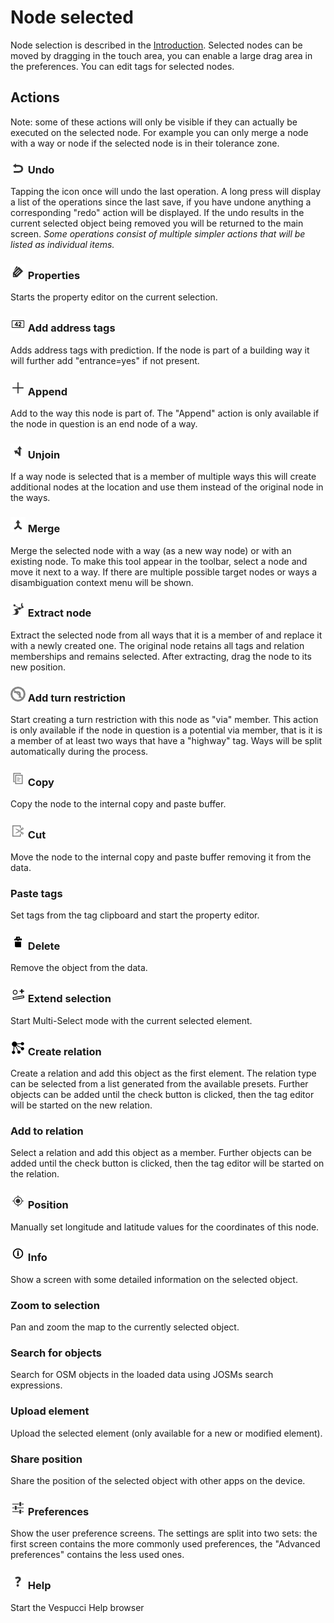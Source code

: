 # Node selected

Node selection is described in the [Introduction](../en/Introduction.md). Selected nodes can be moved by dragging in the touch area, you can enable a large drag area in the preferences. You can edit tags for selected nodes.

## Actions  

Note: some of these actions will only be visible if they can actually be executed on the selected node. For example you can only merge a node with a way or node if the selected node is in their tolerance zone.

### ![Undo](../images/undolist_undo.png) Undo

Tapping the icon once will undo the last operation. A long press will display a list of the operations since the last save, if you have undone anything a corresponding "redo" action will be displayed. If the undo results in the current selected object being removed you will be returned to the main screen. *Some operations consist of multiple simpler actions that will be listed as individual items.*

### ![Properties](../images/tag_menu_tags.png) Properties

Starts the property editor on the current selection.

### ![Address](../images/address.png) Add address tags

Adds address tags with prediction. If the node is part of a building way it will further add "entrance=yes" if not present.

### ![Append](../images/tag_menu_append.png) Append 

Add to the way this node is part of. The "Append" action is only available if the node in question is an end node of a way.

### ![Unjoin](../images/tag_menu_split.png) Unjoin 

If a way node is selected that is a member of multiple ways this will create additional nodes at the location and use them instead of the original node in the ways. 

### ![Merge](../images/tag_menu_merge.png) Merge 

Merge the selected node with a way (as a new way node) or with an existing node. To make this tool appear in the toolbar, select a node and move it next to a way. If there are multiple possible target nodes or ways a disambiguation context menu will be shown.

### ![Extract](../images/extract_node.png) Extract node

Extract the selected node from all ways that it is a member of and replace it with a newly created one. The original node retains all tags and relation memberships and remains selected. After extracting, drag the node to its new position.  

### ![TurnRestriction](../images/no_left_turn_light.png) Add turn restriction 

Start creating a turn restriction with this node as "via" member. This action is only available if the node in question is a potential via member, that is it is a member of at least two ways that have a "highway" tag. Ways will be split automatically during the process.

### ![Copy](../images/ic_menu_copy_holo_light.png) Copy

Copy the node to the internal copy and paste buffer.

### ![Cut](../images/ic_menu_cut_holo_light.png) Cut

Move the node to the internal copy and paste buffer removing it from the data.

### Paste tags

Set tags from the tag clipboard and start the property editor.

### ![Delete](../images/tag_menu_delete.png) Delete

Remove the object from the data.

### ![Extend](../images/extend_selection.png) Extend selection

Start Multi-Select mode with the current selected element.

### ![Relation](../images/relation.png) Create relation

Create a relation and add this object as the first element. The relation type can be selected from a list generated from the available presets. Further objects can be added until the check button is clicked, then the tag editor will be started on the new relation. 

### Add to relation

Select a relation and add this object as a member. Further objects can be added until the check button is clicked, then the tag editor will be started on the relation. 

### ![Position](../images/menu_gps.png) Position

Manually set longitude and latitude values for the coordinates of this node.

### ![Info](../images/tag_menu_mapfeatures.png) Info

Show a screen with some detailed information on the selected object.

### Zoom to selection

Pan and zoom the map to the currently selected object.

### Search for objects

Search for OSM objects in the loaded data using JOSMs search expressions.

### Upload element

Upload the selected element (only available for a new or modified element).

### Share position

Share the position of the selected object with other apps on the device.

### ![Preferences](../images/menu_config.png) Preferences

Show the user preference screens. The settings are split into two sets: the first screen contains the more commonly used preferences, the "Advanced preferences" contains the less used ones. 

### ![Help](../images/menu_help.png) Help

Start the Vespucci Help browser
